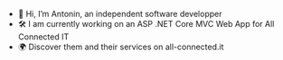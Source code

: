 - 👋 Hi, I’m Antonin, an independent software developper
- 🛠 I am currently working on an ASP .NET Core MVC Web App for All Connected IT
- 🌍 Discover them and their services on all-connected.it

<!---
atosinin/atosinin is a ✨ special ✨ repository because its `README.md` (this file) appears on your GitHub profile.
You can click the Preview link to take a look at your changes.
- 👀 I’m interested in ...
- 🌱 I’m currently learning ...
- 💞️ I’m looking to collaborate on ...
- 📫 How to reach me ...
--->
